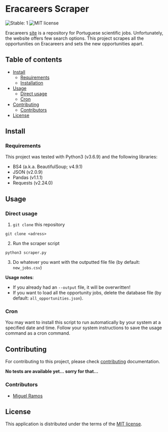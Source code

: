 # Eracareers Scraper

![Stable: 1](https://img.shields.io/badge/Stable-1-green.svg)
![MIT license](https://img.shields.io/badge/License-MIT-green "MIT License")

Eracareers [site](www.eracareers.pt) is a repository for Portuguese scientific
jobs. Unfortunately, the website offers few search options. This project
scrapes all the opportunities on Eracareers and sets the new opportunities
apart.


## Table of contents

* [Install](#install)
  * [Requirements](#requirements)
  * [Installation](#instalation)
* [Usage](#usage)
  * [Direct usage](#directusage)
  * [Cron](#cron)
* [Contributing](#contributing)
  * [Contributors](#contributors)
* [License](#license)


## Install

### Requirements

This project was tested with Python3 (v3.6.9) and the following libraries:
* BS4 (a.k.a. BeautifulSoup; v4.9.1)
* JSON (v2.0.9)
* Pandas (v1.1.1)
* Requests (v2.24.0)


## Usage

### Direct usage

1. `git clone` this repository
~~~
git clone <adress>
~~~

2. Run the scraper script
~~~
python3 scraper.py
~~~

3. Do whatever you want with the outputted file file (by default:
  `new_jobs.csv`)

**Usage notes**:
* If you already had an `--output` file, it will be overwritten!
* If you want to load all the opportunity jobs, delete the database file (by
  default: `all_opportunities.json`).


### Cron

You may want to install this script to run automatically by your system at a
specified date and time. Follow your system instructions to save the usage
command as a cron command.


## Contributing

For contributing to this project, please check [contributing](CONTRIBUTING.md)
documentation.

**No tests are available yet... sorry for that...**


### Contributors

* [Miguel Ramos](https://github.com/mjnramos/)


## License

This application is distributed under the terms of the
[MIT license](LICENSE.md).
